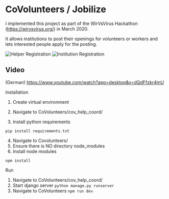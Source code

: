 # CoVolunteers / Jobilize

I implemented this project as part of the WirVsVirus Hackathon (https://wirvsvirus.org/) in March 2020.

It allows institutions to post their openings for volunteers or workers and lets interested people apply for the posting.

![Helper Registration](https://github.com/CHeckingV/CoVolunteers/screenshots/helper_view.png)
![Institution Registration](https://github.com/CHeckingV/CoVolunteers/screenshots/institution_view.png)


## Video 
(German) https://www.youtube.com/watch?app=desktop&v=dQdFfzkr4mU

Installation
1. Create virtual environment

2. Navigate to CoVolunteers/cov_help_coord/
3. Install python requirements

```pip install requirements.txt```

4. Navigate to Covolunteers/
5. Ensure there is NO directory node_modules
6. Install node modules 

```npm install```

Run
1. Navigate to CoVolunteers/cov_help_coord/
2. Start django server
```python manage.py runserver```
3. Navigate to CoVolunteers
```npm run dev```

